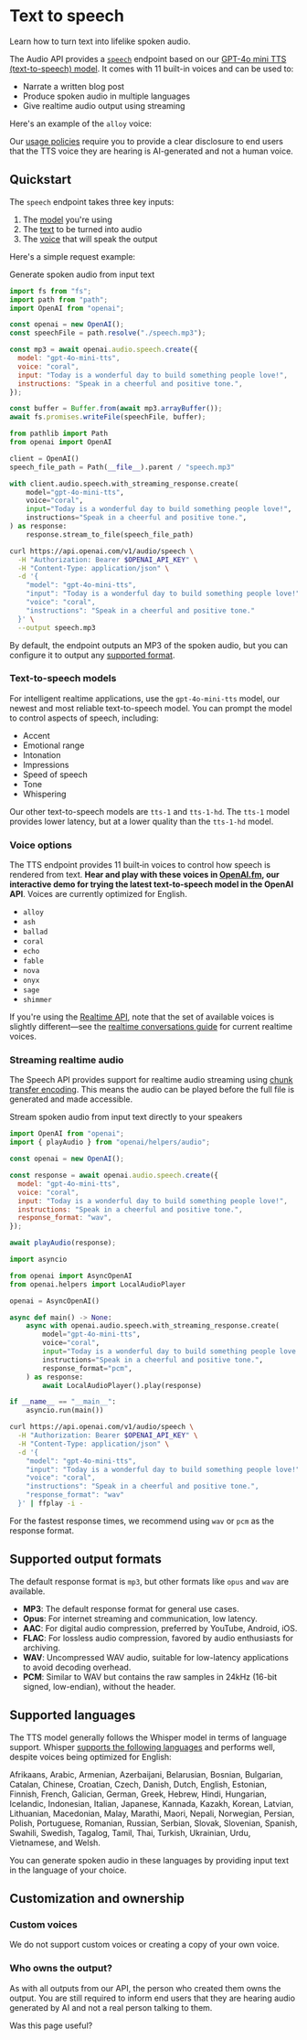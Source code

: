 Text to speech
==============

Learn how to turn text into lifelike spoken audio.

The Audio API provides a [`speech`](/docs/api-reference/audio/createSpeech) endpoint based on our [GPT-4o mini TTS (text-to-speech) model](/docs/models/gpt-4o-mini-tts). It comes with 11 built-in voices and can be used to:

*   Narrate a written blog post
*   Produce spoken audio in multiple languages
*   Give realtime audio output using streaming

Here's an example of the `alloy` voice:

Our [usage policies](https://openai.com/policies/usage-policies) require you to provide a clear disclosure to end users that the TTS voice they are hearing is AI-generated and not a human voice.

Quickstart
----------

The `speech` endpoint takes three key inputs:

1.  The [model](/docs/api-reference/audio/createSpeech#audio-createspeech-model) you're using
2.  The [text](/docs/api-reference/audio/createSpeech#audio-createspeech-input) to be turned into audio
3.  The [voice](/docs/api-reference/audio/createSpeech#audio-createspeech-voice) that will speak the output

Here's a simple request example:

Generate spoken audio from input text

```javascript
import fs from "fs";
import path from "path";
import OpenAI from "openai";

const openai = new OpenAI();
const speechFile = path.resolve("./speech.mp3");

const mp3 = await openai.audio.speech.create({
  model: "gpt-4o-mini-tts",
  voice: "coral",
  input: "Today is a wonderful day to build something people love!",
  instructions: "Speak in a cheerful and positive tone.",
});

const buffer = Buffer.from(await mp3.arrayBuffer());
await fs.promises.writeFile(speechFile, buffer);
```

```python
from pathlib import Path
from openai import OpenAI

client = OpenAI()
speech_file_path = Path(__file__).parent / "speech.mp3"

with client.audio.speech.with_streaming_response.create(
    model="gpt-4o-mini-tts",
    voice="coral",
    input="Today is a wonderful day to build something people love!",
    instructions="Speak in a cheerful and positive tone.",
) as response:
    response.stream_to_file(speech_file_path)
```

```bash
curl https://api.openai.com/v1/audio/speech \
  -H "Authorization: Bearer $OPENAI_API_KEY" \
  -H "Content-Type: application/json" \
  -d '{
    "model": "gpt-4o-mini-tts",
    "input": "Today is a wonderful day to build something people love!",
    "voice": "coral",
    "instructions": "Speak in a cheerful and positive tone."
  }' \
  --output speech.mp3
```

By default, the endpoint outputs an MP3 of the spoken audio, but you can configure it to output any [supported format](/docs/guides/text-to-speech#supported-output-formats).

### Text-to-speech models

For intelligent realtime applications, use the `gpt-4o-mini-tts` model, our newest and most reliable text-to-speech model. You can prompt the model to control aspects of speech, including:

*   Accent
*   Emotional range
*   Intonation
*   Impressions
*   Speed of speech
*   Tone
*   Whispering

Our other text-to-speech models are `tts-1` and `tts-1-hd`. The `tts-1` model provides lower latency, but at a lower quality than the `tts-1-hd` model.

### Voice options

The TTS endpoint provides 11 built‑in voices to control how speech is rendered from text. **Hear and play with these voices in [OpenAI.fm](https://openai.fm), our interactive demo for trying the latest text-to-speech model in the OpenAI API**. Voices are currently optimized for English.

*   `alloy`
*   `ash`
*   `ballad`
*   `coral`
*   `echo`
*   `fable`
*   `nova`
*   `onyx`
*   `sage`
*   `shimmer`

If you're using the [Realtime API](/docs/guides/realtime), note that the set of available voices is slightly different—see the [realtime conversations guide](/docs/guides/realtime-conversations#voice-options) for current realtime voices.

### Streaming realtime audio

The Speech API provides support for realtime audio streaming using [chunk transfer encoding](https://developer.mozilla.org/en-US/docs/Web/HTTP/Headers/Transfer-Encoding). This means the audio can be played before the full file is generated and made accessible.

Stream spoken audio from input text directly to your speakers

```javascript
import OpenAI from "openai";
import { playAudio } from "openai/helpers/audio";

const openai = new OpenAI();

const response = await openai.audio.speech.create({
  model: "gpt-4o-mini-tts",
  voice: "coral",
  input: "Today is a wonderful day to build something people love!",
  instructions: "Speak in a cheerful and positive tone.",
  response_format: "wav",
});

await playAudio(response);
```

```python
import asyncio

from openai import AsyncOpenAI
from openai.helpers import LocalAudioPlayer

openai = AsyncOpenAI()

async def main() -> None:
    async with openai.audio.speech.with_streaming_response.create(
        model="gpt-4o-mini-tts",
        voice="coral",
        input="Today is a wonderful day to build something people love!",
        instructions="Speak in a cheerful and positive tone.",
        response_format="pcm",
    ) as response:
        await LocalAudioPlayer().play(response)

if __name__ == "__main__":
    asyncio.run(main())
```

```bash
curl https://api.openai.com/v1/audio/speech \
  -H "Authorization: Bearer $OPENAI_API_KEY" \
  -H "Content-Type: application/json" \
  -d '{
    "model": "gpt-4o-mini-tts",
    "input": "Today is a wonderful day to build something people love!",
    "voice": "coral",
    "instructions": "Speak in a cheerful and positive tone.",
    "response_format": "wav"
  }' | ffplay -i -
```

For the fastest response times, we recommend using `wav` or `pcm` as the response format.

Supported output formats
------------------------

The default response format is `mp3`, but other formats like `opus` and `wav` are available.

*   **MP3**: The default response format for general use cases.
*   **Opus**: For internet streaming and communication, low latency.
*   **AAC**: For digital audio compression, preferred by YouTube, Android, iOS.
*   **FLAC**: For lossless audio compression, favored by audio enthusiasts for archiving.
*   **WAV**: Uncompressed WAV audio, suitable for low-latency applications to avoid decoding overhead.
*   **PCM**: Similar to WAV but contains the raw samples in 24kHz (16-bit signed, low-endian), without the header.

Supported languages
-------------------

The TTS model generally follows the Whisper model in terms of language support. Whisper [supports the following languages](https://github.com/openai/whisper#available-models-and-languages) and performs well, despite voices being optimized for English:

Afrikaans, Arabic, Armenian, Azerbaijani, Belarusian, Bosnian, Bulgarian, Catalan, Chinese, Croatian, Czech, Danish, Dutch, English, Estonian, Finnish, French, Galician, German, Greek, Hebrew, Hindi, Hungarian, Icelandic, Indonesian, Italian, Japanese, Kannada, Kazakh, Korean, Latvian, Lithuanian, Macedonian, Malay, Marathi, Maori, Nepali, Norwegian, Persian, Polish, Portuguese, Romanian, Russian, Serbian, Slovak, Slovenian, Spanish, Swahili, Swedish, Tagalog, Tamil, Thai, Turkish, Ukrainian, Urdu, Vietnamese, and Welsh.

You can generate spoken audio in these languages by providing input text in the language of your choice.

Customization and ownership
---------------------------

### Custom voices

We do not support custom voices or creating a copy of your own voice.

### Who owns the output?

As with all outputs from our API, the person who created them owns the output. You are still required to inform end users that they are hearing audio generated by AI and not a real person talking to them.

Was this page useful?